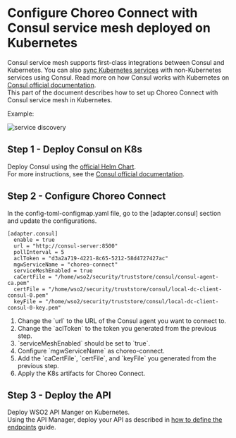 # Configure Choreo Connect with Consul service mesh deployed on Kubernetes
Consul service mesh supports first-class integrations between Consul and Kubernetes.
You can also [sync Kubernetes services](https://www.consul.io/docs/k8s/service-sync) with non-Kubernetes services using Consul.
Read more on how Consul works with Kubernetes on [Consul official documentation](https://www.consul.io/docs/k8s). <br>
This part of the document describes how to set up Choreo Connect with Consul service mesh in Kubernetes.<br>

Example:

![service discovery]({{base_path}}/assets/img/deploy/consul-reference-k8s.png)

## Step 1 - Deploy Consul on K8s
Deploy Consul using the [official Helm Chart](https://helm.releases.hashicorp.com/).<br>
For more instructions, see the [Consul official documentation](https://www.consul.io/docs/k8s).
## Step 2 - Configure Choreo Connect

In the config-toml-configmap.yaml file, go to the \[adapter.consul] section and update the configurations.
```
[adapter.consul]
  enable = true
  url = "http://consul-server:8500"
  pollInterval = 5
  aclToken = "d3a2a719-4221-8c65-5212-58d4727427ac"
  mgwServiceName = "choreo-connect"
  serviceMeshEnabled = true
  caCertFile = "/home/wso2/security/truststore/consul/consul-agent-ca.pem"
  certFile = "/home/wso2/security/truststore/consul/local-dc-client-consul-0.pem"
  keyFile = "/home/wso2/security/truststore/consul/local-dc-client-consul-0-key.pem"
```

<ol>
<li> Change the `url` to the URL of the Consul agent you want to connect to.<br></li>
<li>Change the `aclToken` to the token you generated from the previous step.<br></li> 
<li>`serviceMeshEnabled` should be set to `true`.<br></li>
<li>Configure `mgwServiceName` as choreo-connect.<br></li>
<li>Add the `caCertFile`, `certFile`, and `keyFile` you generated from the previous step.<br></li>
<li>Apply the K8s artifacts for Choreo Connect.</li>
</ol>



## Step 3 - Deploy the API
Deploy WSO2 API Manger on Kubernetes.<br>
Using the API Manager, deploy your API as described in [how to define the endpoints]({{base_path}}/deploy-and-publish/deploy-on-gateway/choreo-connect/service-discovery/service-discovery-overview/#how-to-define-the-endpoints) guide.
